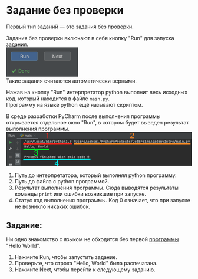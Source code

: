# Задание без проверки
Первый тип заданий — это задания без проверки.  

Задания без проверки включают в себя кнопку "Run" для запуска задания.  
![img.png](https://github.com/hse-labs/PythonPY001/blob/master/%D0%92%D0%B2%D0%B5%D0%B4%D0%B5%D0%BD%D0%B8%D0%B5%20%D0%B2%20%D0%BF%D1%80%D0%BE%D0%B3%D1%80%D0%B0%D0%BC%D0%BC%D0%B8%D1%80%D0%BE%D0%B2%D0%B0%D0%BD%D0%B8%D0%B5%20%D0%BD%D0%B0%20python/%D0%A0%D0%B0%D0%B1%D0%BE%D1%82%D0%B0%20%D1%81%20%D0%B7%D0%B0%D0%B4%D0%B0%D0%BD%D0%B8%D1%8F%D0%BC%D0%B8%20JetBrains%20Academy/%D0%97%D0%B0%D0%B4%D0%B0%D0%BD%D0%B8%D0%B5%20%D0%B1%D0%B5%D0%B7%20%D0%BF%D1%80%D0%BE%D0%B2%D0%B5%D1%80%D0%BA%D0%B8/img.png?raw=true)  
Такие задания считаются автоматически верными.  

Нажав на кнопку "Run" интерпретатор python выполнит весь исходных код, который находится в файле `main.py`.  
Программу на языке python ещё называют скриптом.

В среде разработки PyCharm после выполнения программы открывается отдельное окно "Run", в котором будет выведен результат выполнения программы.
![img_2.png](https://github.com/hse-labs/PythonPY001/blob/master/%D0%92%D0%B2%D0%B5%D0%B4%D0%B5%D0%BD%D0%B8%D0%B5%20%D0%B2%20%D0%BF%D1%80%D0%BE%D0%B3%D1%80%D0%B0%D0%BC%D0%BC%D0%B8%D1%80%D0%BE%D0%B2%D0%B0%D0%BD%D0%B8%D0%B5%20%D0%BD%D0%B0%20python/%D0%A0%D0%B0%D0%B1%D0%BE%D1%82%D0%B0%20%D1%81%20%D0%B7%D0%B0%D0%B4%D0%B0%D0%BD%D0%B8%D1%8F%D0%BC%D0%B8%20JetBrains%20Academy/%D0%97%D0%B0%D0%B4%D0%B0%D0%BD%D0%B8%D0%B5%20%D0%B1%D0%B5%D0%B7%20%D0%BF%D1%80%D0%BE%D0%B2%D0%B5%D1%80%D0%BA%D0%B8/img_2.png?raw=true)  
1. Путь до интерпретатора, который выполнял python программу.
2. Путь до файла с python программой.
3. Результат выполнения программы. Сюда выводятся результаты команды `print` или ошибки возникшие при запуске.
4. Статус код выполнения программы. Код 0 означает, что при запуске не возникло никаких ошибок.


## Задание:
Ни одно знакомство с языком не обходится без первой [программы](https://ru.wikipedia.org/wiki/Hello,_world!#:~:text=%C2%ABHello%2C%20world!%C2%BB%20%E2%80%94,%C2%AB%D0%B2%D1%81%D0%B5%D0%BC%20%D0%BF%D1%80%D0%B8%D0%B2%D0%B5%D1%82!%C2%BB) "Hello World".
1. Нажмите Run, чтобы запустить задание.
2. Проверьте, что строка "Hello, World" была распечатана.
3. Нажмите Next, чтобы перейти к следующему заданию.
